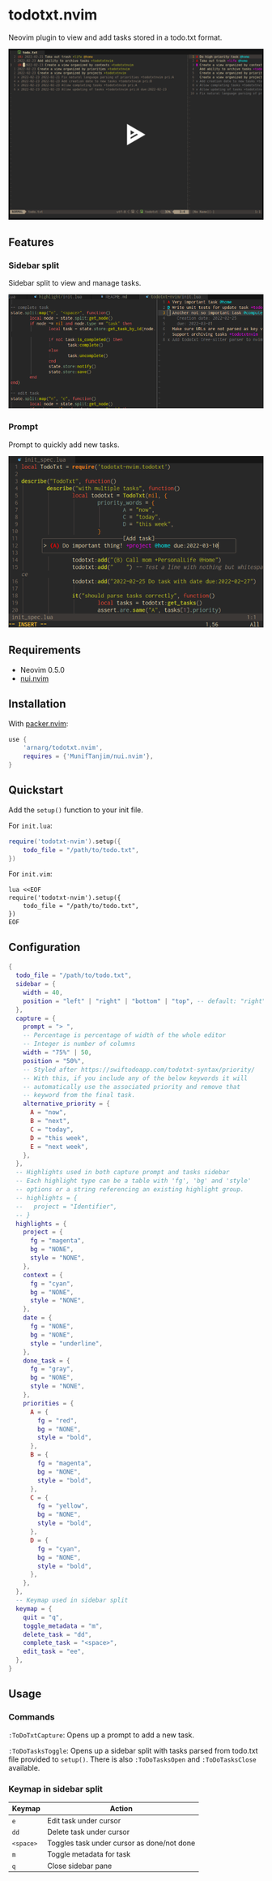 # todotxt.nvim

Neovim plugin to view and add tasks stored in a todo.txt format.

[![asciicast](doc/asciinema.png)](https://asciinema.org/a/DVMyXY3pvUBKNdzu5Ywy9jweE)

## Features

### Sidebar split

Sidebar split to view and manage tasks.

![sidebar](doc/sidebar.png)

### Prompt

Prompt to quickly add new tasks.

![prompt](doc/prompt.png)

## Requirements

- Neovim 0.5.0
- [nui.nvim](https://github.com/MunifTanjim/nui.nvim)

## Installation

With [packer.nvim](https://github.com/wbthomason/packer.nvim):
```lua
use {
	'arnarg/todotxt.nvim',
	requires = {'MunifTanjim/nui.nvim'},
}
```

## Quickstart

Add the `setup()` function to your init file.

For `init.lua`:
```lua
require('todotxt-nvim').setup({
	todo_file = "/path/to/todo.txt",
})
```

For `init.vim`:
```vim
lua <<EOF
require('todotxt-nvim').setup({
	todo_file = "/path/to/todo.txt",
})
EOF
```

## Configuration

```lua
{
  todo_file = "/path/to/todo.txt",
  sidebar = {
    width = 40,
    position = "left" | "right" | "bottom" | "top", -- default: "right"
  },
  capture = {
    prompt = "> ",
    -- Percentage is percentage of width of the whole editor
    -- Integer is number of columns
    width = "75%" | 50,
    position = "50%",
    -- Styled after https://swiftodoapp.com/todotxt-syntax/priority/
    -- With this, if you include any of the below keywords it will
    -- automatically use the associated priority and remove that
    -- keyword from the final task.
    alternative_priority = {
      A = "now",
      B = "next",
      C = "today",
      D = "this week",
      E = "next week",
    },
  },
  -- Highlights used in both capture prompt and tasks sidebar
  -- Each highlight type can be a table with 'fg', 'bg' and 'style'
  -- options or a string referencing an existing highlight group.
  -- highlights = {
  --   project = "Identifier",
  -- }
  highlights = {
    project = {
      fg = "magenta",
      bg = "NONE",
      style = "NONE",
    },
    context = {
      fg = "cyan",
      bg = "NONE",
      style = "NONE",
    },
    date = {
      fg = "NONE",
      bg = "NONE",
      style = "underline",
    },
    done_task = {
      fg = "gray",
      bg = "NONE",
      style = "NONE",
    },
    priorities = {
      A = {
        fg = "red",
        bg = "NONE",
        style = "bold",
      },
      B = {
        fg = "magenta",
        bg = "NONE",
        style = "bold",
      },
      C = {
        fg = "yellow",
        bg = "NONE",
        style = "bold",
      },
      D = {
        fg = "cyan",
        bg = "NONE",
        style = "bold",
      },
    },
  },
  -- Keymap used in sidebar split
  keymap = {
    quit = "q",
    toggle_metadata = "m",
    delete_task = "dd",
    complete_task = "<space>",
    edit_task = "ee",
  },
}
```

## Usage

### Commands

`:ToDoTxtCapture`: Opens up a prompt to add a new task.

`:ToDoTasksToggle`: Opens up a sidebar split with tasks parsed from todo.txt file provided to `setup()`. There is also `:ToDoTasksOpen` and `:ToDoTasksClose` available.

### Keymap in sidebar split

| Keymap    | Action                                     |
|-----------|--------------------------------------------|
| `e`       | Edit task under cursor                     |
| `dd`      | Delete task under cursor                   |
| `<space>` | Toggles task under cursor as done/not done |
| `m`       | Toggle metadata for task                   |
| `q`       | Close sidebar pane                         |
